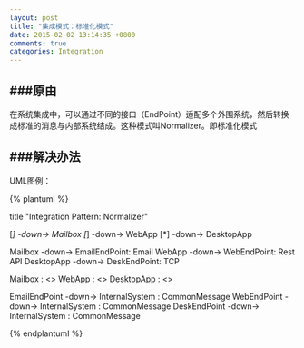```yaml
---
layout: post
title: "集成模式：标准化模式"
date: 2015-02-02 13:14:35 +0800
comments: true
categories: Integration
---
```


###原由
---
在系统集成中，可以通过不同的接口（EndPoint）适配多个外围系统，然后转换成标准的消息与内部系统结成。这种模式叫Normalizer。即标准化模式


###解决办法
---

UML图例：

{% plantuml %}

title "Integration Pattern: Normalizer"

[*] -down-> Mailbox
[*] -down-> WebApp
[*] -down-> DesktopApp


Mailbox -down-> EmailEndPoint: Email
WebApp -down-> WebEndPoint: Rest API
DesktopApp -down-> DeskEndPoint: TCP

Mailbox : <<External System>>
WebApp : <<External System>>
DesktopApp : <<External System>>

EmailEndPoint -down-> InternalSystem : CommonMessage
WebEndPoint -down-> InternalSystem : CommonMessage
DeskEndPoint -down-> InternalSystem : CommonMessage

{% endplantuml %}



